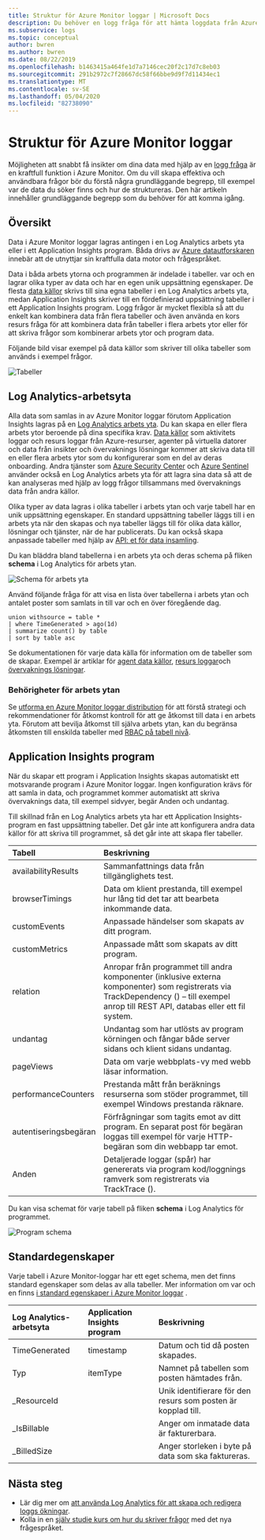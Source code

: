 ```yaml
---
title: Struktur för Azure Monitor loggar | Microsoft Docs
description: Du behöver en logg fråga för att hämta loggdata från Azure Monitor.  Den här artikeln beskriver hur nya logg frågor används i Azure Monitor och innehåller begrepp som du behöver förstå innan du skapar en.
ms.subservice: logs
ms.topic: conceptual
author: bwren
ms.author: bwren
ms.date: 08/22/2019
ms.openlocfilehash: b1463415a464fe1d7a7146cec20f2c17d7c8eb03
ms.sourcegitcommit: 291b2972c7f28667dc58f66bbe9d9f7d11434ec1
ms.translationtype: MT
ms.contentlocale: sv-SE
ms.lasthandoff: 05/04/2020
ms.locfileid: "82738090"
---
```

# <a name="structure-of-azure-monitor-logs"></a>Struktur för Azure Monitor loggar
Möjligheten att snabbt få insikter om dina data med hjälp av en [logg fråga](log-query-overview.md) är en kraftfull funktion i Azure Monitor. Om du vill skapa effektiva och användbara frågor bör du förstå några grundläggande begrepp, till exempel var de data du söker finns och hur de struktureras. Den här artikeln innehåller grundläggande begrepp som du behöver för att komma igång.

## <a name="overview"></a>Översikt
Data i Azure Monitor loggar lagras antingen i en Log Analytics arbets yta eller i ett Application Insights program. Båda drivs av [Azure datautforskaren](/azure/data-explorer/) innebär att de utnyttjar sin kraftfulla data motor och frågespråket.

Data i båda arbets ytorna och programmen är indelade i tabeller. var och en lagrar olika typer av data och har en egen unik uppsättning egenskaper. De flesta [data källor](../platform/data-sources.md) skrivs till sina egna tabeller i en Log Analytics arbets yta, medan Application Insights skriver till en fördefinierad uppsättning tabeller i ett Application Insights program. Logg frågor är mycket flexibla så att du enkelt kan kombinera data från flera tabeller och även använda en kors resurs fråga för att kombinera data från tabeller i flera arbets ytor eller för att skriva frågor som kombinerar arbets ytor och program data.

Följande bild visar exempel på data källor som skriver till olika tabeller som används i exempel frågor.

![Tabeller](media/logs-structure/queries-tables.png)

## <a name="log-analytics-workspace"></a>Log Analytics-arbetsyta
Alla data som samlas in av Azure Monitor loggar förutom Application Insights lagras på en [Log Analytics arbets yta](../platform/manage-access.md). Du kan skapa en eller flera arbets ytor beroende på dina specifika krav. [Data källor](../platform/data-sources.md) som aktivitets loggar och resurs loggar från Azure-resurser, agenter på virtuella datorer och data från insikter och övervaknings lösningar kommer att skriva data till en eller flera arbets ytor som du konfigurerar som en del av deras onboarding. Andra tjänster som [Azure Security Center](/azure/security-center/) och [Azure Sentinel](/azure/sentinel/) använder också en Log Analytics arbets yta för att lagra sina data så att de kan analyseras med hjälp av logg frågor tillsammans med övervaknings data från andra källor.

Olika typer av data lagras i olika tabeller i arbets ytan och varje tabell har en unik uppsättning egenskaper. En standard uppsättning tabeller läggs till i en arbets yta när den skapas och nya tabeller läggs till för olika data källor, lösningar och tjänster, när de har publicerats. Du kan också skapa anpassade tabeller med hjälp av [API: et för data insamling](../platform/data-collector-api.md).

Du kan bläddra bland tabellerna i en arbets yta och deras schema på fliken **schema** i Log Analytics för arbets ytan.

![Schema för arbets yta](media/scope/workspace-schema.png)

Använd följande fråga för att visa en lista över tabellerna i arbets ytan och antalet poster som samlats in till var och en över föregående dag. 

```Kusto
union withsource = table * 
| where TimeGenerated > ago(1d)
| summarize count() by table
| sort by table asc
```
Se dokumentationen för varje data källa för information om de tabeller som de skapar. Exempel är artiklar för [agent data källor](../platform/agent-data-sources.md), [resurs loggar](../platform/diagnostic-logs-schema.md)och [övervaknings lösningar](../insights/solutions-inventory.md).

### <a name="workspace-permissions"></a>Behörigheter för arbets ytan
Se [utforma en Azure Monitor loggar distribution](../platform/design-logs-deployment.md) för att förstå strategi och rekommendationer för åtkomst kontroll för att ge åtkomst till data i en arbets yta. Förutom att bevilja åtkomst till själva arbets ytan, kan du begränsa åtkomsten till enskilda tabeller med [RBAC på tabell nivå](../platform/manage-access.md#table-level-rbac).

## <a name="application-insights-application"></a>Application Insights program
När du skapar ett program i Application Insights skapas automatiskt ett motsvarande program i Azure Monitor loggar. Ingen konfiguration krävs för att samla in data, och programmet kommer automatiskt att skriva övervaknings data, till exempel sidvyer, begär Anden och undantag.

Till skillnad från en Log Analytics arbets yta har ett Application Insights-program en fast uppsättning tabeller. Det går inte att konfigurera andra data källor för att skriva till programmet, så det går inte att skapa fler tabeller. 

| Tabell | Beskrivning | 
|:---|:---|
| availabilityResults   | Sammanfattnings data från tillgänglighets test.
| browserTimings      |     Data om klient prestanda, till exempel hur lång tid det tar att bearbeta inkommande data.
| customEvents        | Anpassade händelser som skapats av ditt program.
| customMetrics       | Anpassade mått som skapats av ditt program.
| relation        | Anropar från programmet till andra komponenter (inklusive externa komponenter) som registrerats via TrackDependency () – till exempel anrop till REST API, databas eller ett fil system. 
| undantag            | Undantag som har utlösts av program körningen och fångar både server sidans och klient sidans undantag.
| pageViews           | Data om varje webbplats-vy med webb läsar information.
| performanceCounters   | Prestanda mått från beräknings resurserna som stöder programmet, till exempel Windows prestanda räknare.
| autentiseringsbegäran            | Förfrågningar som tagits emot av ditt program. En separat post för begäran loggas till exempel för varje HTTP-begäran som din webbapp tar emot. 
| Anden                | Detaljerade loggar (spår) har genererats via program kod/loggnings ramverk som registrerats via TrackTrace ().


Du kan visa schemat för varje tabell på fliken **schema** i Log Analytics för programmet.

![Program schema](media/scope/application-schema.png)

## <a name="standard-properties"></a>Standardegenskaper
Varje tabell i Azure Monitor-loggar har ett eget schema, men det finns standard egenskaper som delas av alla tabeller. Mer information om var och en finns [i standard egenskaper i Azure Monitor loggar](../platform/log-standard-properties.md) .

| Log Analytics-arbetsyta | Application Insights program | Beskrivning |
|:---|:---|:---|
| TimeGenerated | timestamp  | Datum och tid då posten skapades. |
| Typ          | itemType   | Namnet på tabellen som posten hämtades från. |
| _ResourceId   |            | Unik identifierare för den resurs som posten är kopplad till. |
| _IsBillable   |            | Anger om inmatade data är fakturerbara. |
| _BilledSize   |            | Anger storleken i byte på data som ska faktureras. |

## <a name="next-steps"></a>Nästa steg
- Lär dig mer om [att använda Log Analytics för att skapa och redigera loggs ökningar](../log-query/portals.md).
- Kolla in en [själv studie kurs om hur du skriver frågor](../log-query/get-started-queries.md) med det nya frågespråket.
